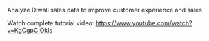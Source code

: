 Analyze Diwali sales data to improve customer experience and sales

Watch complete tutorial video: https://www.youtube.com/watch?v=KgCgpCIOkIs
